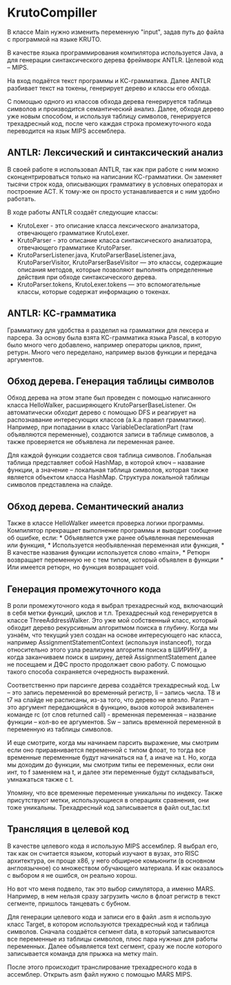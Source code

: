 # KrutoCompiller

В классе Main нужно изменить переменную "input", задав путь до файла с программой на языке KRUTO.

В качестве языка программирования компилятора используется Java, а для генерации синтаксического дерева фреймворк ANTLR. Целевой код – MIPS.

На вход подаётся текст программы и КС-грамматика. Далее ANTLR разбивает текст на токены, генерирует дерево и классы его обхода. 

С помощью одного из классов обхода дерева генерируется таблица символов и производится семантический анализ. 
Далее, обходя дерево уже новым способом, и используя таблицу символов, генерируется трехадресный код, после чего каждая строка промежуточного кода переводится на язык MIPS ассемблера.

<h2>ANTLR: Лексический и синтаксический анализ</h2>
В своей работе я использовал ANTLR, так как при работе с ним можно сконцентрироваться только на написании КС-грамматики. 
Он заменяет тысячи строк кода, описывающих грамматику в условных операторах и построение АСТ. 
К тому-же он просто устанавливается и с ним удобно работать. 

В ходе работы ANTLR создаёт следующие классы:
* KrutoLexer - это описание класса лексического анализатора, отвечающего грамматике KrutoLexer.
* KrutoParser - это описание класса синтаксического анализатора, отвечающего грамматике KrutoParser.
* KrutoParserListener.java, KrutoParserBaseListener.java, KrutoParserVisitor, KrutoParserBaseVisitor — это классы, содержащие описания методов, которые позволяют выполнять определенные действия при обходе синтаксического дерева.
* KrutoParser.tokens, KrutoLexer.tokens — это вспомогательные классы, которые содержат информацию о токенах. 

<h2>ANTLR: КС-грамматика</h2>
Грамматику для удобства я разделил на грамматики для лексера и парсера. 
За основу была взята КС-грамматика языка Pascal, в которую было много чего добавлено, например операторы циклов, принт, ретурн. 
Много чего переделано, например вызов функции и передача аргументов.

<h2>Обход дерева. Генерация таблицы символов</h2>
Обход дерева на этом этапе был проведен с помощью написанного класса HelloWalker, расширяющего KrutoParserBaseListener. Он автоматически обходит дерево с помощью DFS и реагирует на распознавание интересующих классов (a.k.a правил грамматики). Например, при попадании в класс VariableDeclarationPart (там объявляются переменные), создаются записи в таблице символов, а также проверяется не объявлена ли переменная ранее.

Для каждой функции создается своя таблица символов. Глобальная таблица представляет собой HashMap, в которой ключ – название функции, а значение – локальная таблица символов, которая также является объектом класса HashMap. Структура локальной таблицы символов представлена на слайде.

<h2>Обход дерева. Семантический анализ </h2>
Также в классе HelloWalker имеется проверка логики программы. Компилятор прекращает выполнение программы и выводит сообщение об ошибке, если:
* Объявляется уже ранее объявленная переменная или функция,
* Используется необъявленная переменная или функция,
* В качестве названия функции используется слово «main»,
* Ретюрн возвращает переменную не с тем типом, который объявлен в функции
* Или имеется ретюрн, но функция возвращает void.

<h2>Генерация промежуточного кода</h2>
В роли промежуточного кода я выбрал трехадресный код, включающий в себя метки функций, циклов и т.п. Трехадресный код генерируется в классе ThreeAddressWalker. Это уже мой собственный класс, который обходит дерево рекурсивным алгоритмом поиска в глубину. Когда мы узнаём, что текущий узел создан на основе интересующего нас класса, например AssignmentStatementContext (используя instanceof), тогда относительно этого узла реализуем алгоритм поиска в ШИРИНУ, а когда заканчиваем поиск в ширину, детей AssignmentStatement далее не посещаем и ДФС просто продолжает свою работу. С помощью такого способа сохраняется очередность выражений. 

Соответственно при парсинге дерева создаётся трехадресный код. Lw – это запись переменной во временный регистр, li – запись числа. T8 и t7 на слайде не расписаны, из-за того, что дерево не влезло. Param – это аргумент передающийся в функцию, вызов которой эквиваленен команде rc (от слов returned call) - временная переменная – название функции – кол-во ее аргументов. Sw – запись временной переменной в переменную из таблицы символов.

И еще смотрите, когда мы начинаем парсить выражение, мы смотрим если оно приравнивается переменной с типом флоат, то тогда все временные переменные будут начинаться на f, а иначе на t. Но, когда мы доходим до функции, мы смотрим типы ее переменных, если они инт, то f заменяем на t, и далее эти переменные будут складываться, умнажаться также с t.

Упомяну, что все временные переменные уникальны по индексу. Также присутствуют метки, использующиеся в операциях сравнения, они тоже уникальны. Трехадресный код записывается в файл out_tac.txt

<h2>Трансляция в целевой код</h2>
В качестве целевого кода я использую MIPS ассемблер. Я выбрал его, так как он считается языком, который изучают в вузах, это RISC архитектура, он проще x86, у него обширное комьюнити (в основном англоязычное) со множеством обучающего материала. И как оказалось с выбором я не ошибся, он реально хорош. 

Но вот что меня подвело, так это выбор симулятора, а именно MARS. Например, в нем нельзя сразу загрузить число в флоат регистр в текст сегменте, пришлось танцевать с бубном.

Для генерации целевого кода и записи его в файл .asm я использую класс Target, в котором используются трехадресный код и таблица символов. Сначала создаётся сегмент data, в который записываются все переменные из таблицы символов, плюс пара нужных для работы переменных. Далее объявляется text сегмент, сразу же после которого записывается команда для прыжка на метку main. 

После этого происходит транслирование трехадресного кода в ассемблер. Открыть asm файл нужно с помощью MARS MIPS. 

